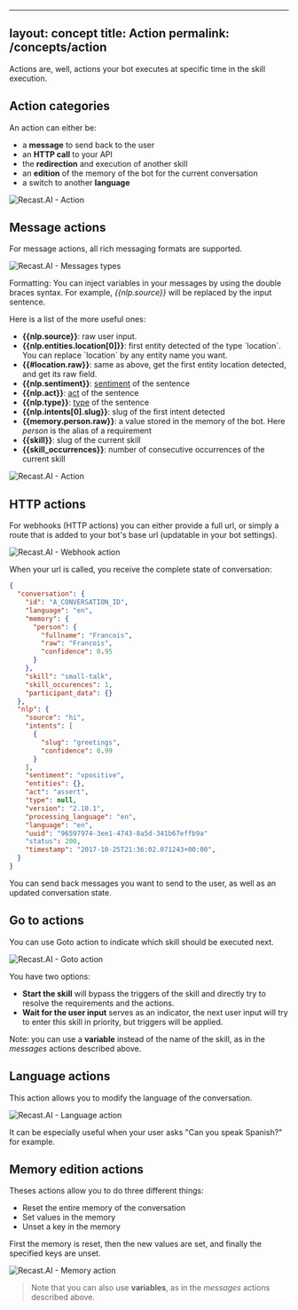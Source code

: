 
---
layout: concept
title: Action
permalink: /concepts/action
---

Actions are, well, actions your bot executes at specific time in the skill execution.

## Action categories

An action can either be:

- a **message** to send back to the user
- an **HTTP call** to your API
- the **redirection** and execution of another skill
- an **edition** of the memory of the bot for the current conversation
- a switch to another **language**

![Recast.AI - Action](//cdn.recast.ai/man/recast-ai-actions-type.png)

## Message actions
For message actions, all rich messaging formats are supported.

![Recast.AI - Messages types](//cdn.recast.ai/man/recast-ai-type-of-messages.png)

Formatting:
You can inject variables in your messages by using the double braces syntax.
For example, *{{nlp.source}}* will be replaced by the input sentence.

Here is a list of the more useful ones:

* **{{nlp.source}}**: raw user input.
* **{{nlp.entities.location[0]}}**: first entity detected of the type \`location\`. You can replace \`location\` by any entity name you want.
* **{{#location.raw}}**: same as above, get the first entity location detected, and get its raw field.
* **{{nlp.sentiment}}**: <a href="https://recast.ai/docs/api-reference#sentence-sentiments" target="_blank" rel="noopener noreferrer">sentiment</a> of the sentence
* **{{nlp.act}}**: <a href="https://recast.ai/docs/api-reference#sentence-acts" target="_blank" rel="noopener noreferrer">act</a> of the sentence
* **{{nlp.type}}**: <a href="https://recast.ai/docs/api-reference#sentence-types" target="_blank" rel="noopener noreferrer">type</a> of the sentence
* **{{nlp.intents[0].slug}}**: slug of the first intent detected
* **{{memory.person.raw}}**: a value stored in the memory of the bot. Here *person* is the alias of a requirement
* **{{skill}}**: slug of the current skill
* **{{skill_occurrences}}**: number of consecutive occurrences of the current skill

![Recast.AI - Action](//cdn.recast.ai/man/recast-ai-action-2.png)

## HTTP actions

For webhooks (HTTP actions) you can either provide a full url, or simply a route that is added to your bot's base url (updatable in your bot settings).

![Recast.AI - Webhook action](//cdn.recast.ai/man/recast-ai-webhook-action.png)

When your url is called, you receive the complete state of conversation:

~~~ json
{
  "conversation": {
    "id": "A_CONVERSATION_ID",
    "language": "en",
    "memory": {
      "person": {
        "fullname": "Francois",
        "raw": "Francois",
        "confidence": 0.95
      }
    },
    "skill": "small-talk",
    "skill_occurences": 1,
    "participant_data": {}
  },
  "nlp": {
    "source": "hi",
    "intents": [
      {
        "slug": "greetings",
        "confidence": 0.99
      }
    ],
    "sentiment": "vpositive",
    "entities": {},
    "act": "assert",
    "type": null,
    "version": "2.10.1",
    "processing_language": "en",
    "language": "en",
    "uuid": "96597974-3ee1-4743-8a5d-341b67effb9a"
    "status": 200,
    "timestamp": "2017-10-25T21:36:02.071243+00:00",
  }
}
~~~

You can send back messages you want to send to the user, as well as an updated conversation state.

## Go to actions

You can use Goto action to indicate which skill should be executed next.

![Recast.AI - Goto action](//cdn.recast.ai/man/recast-ai-goto-action.png)

You have two options:

- **Start the skill** will bypass the triggers of the skill and directly try to resolve the requirements and the actions.
- **Wait for the user input** serves as an indicator, the next user input will try to enter this skill in priority, but triggers will be applied.

Note: you can use a **variable** instead of the name of the skill, as in the *messages* actions described above.

## Language actions

This action allows you to modify the language of the conversation.

![Recast.AI - Language action](//cdn.recast.ai/man/recast-ai-language-action.png)

It can be especially useful when your user asks "Can you speak Spanish?" for example.

## Memory edition actions

Theses actions allow you to do three different things:

* Reset the entire memory of the conversation
* Set values in the memory
* Unset a key in the memory

First the memory is reset, then the new values are set, and finally the specified keys are unset.

![Recast.AI - Memory action](//cdn.recast.ai/man/recast-ai-memory-action.png)

> Note that you can also use **variables**, as in the *messages* actions described above.
